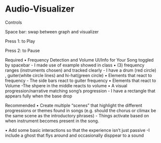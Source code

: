 # Audio-Visualizer
Controls

Space bar: swap between graph and visualizer

Press 1: to Play 

Press 2: to Pause


Required
• Frequency Detection and Volume UI/Info for Your Song toggled by spacebar
	- I made use of example showed in class
• (3) frequency ranges (instruments chosen) and tracked clearly
	- I have a drum (red circle) , guiter(white circle lines) and hi-hat(green circle)
• Elements that react to frequency
	- The side bars react to guiter frequency
• Elements that react to Volume
	-The shpere in the middle reacts to volume
• A visual progression/narrative matching song’s progression
	- I have a rectangle that appears fully when the base drop


Recommended
• Create multiple “scenes” that highlight the different progressions or themes found in songs (e.g. should the chorus or climax be the
same scene as the introductory phrases)
	- Things activate based on  when instrument becomes present in the song.

• Add some basic interactions so that the experience isn’t just passive
	-I include a ghost that flys around and occasionally disppear to a sound
